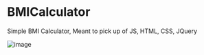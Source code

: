 # BMICalculator
Simple BMI Calculator, Meant to pick up of JS, HTML, CSS, JQuery

![image](https://user-images.githubusercontent.com/43025133/170835171-1c18848b-f44d-451a-b2a0-15991befbbc4.png)
